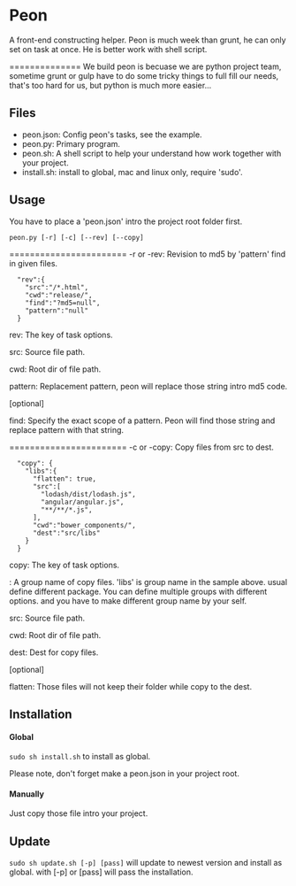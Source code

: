 # Peon

A front-end constructing helper.
Peon is much week than grunt, he can only set on task at once.
He is better work with shell script.

==============
We build peon is becuase we are python project team, sometime grunt or gulp have to do some tricky things to full fill our needs, that's too hard for us, but python is much more easier...

## Files

* peon.json: Config peon's tasks, see the example.
* peon.py: Primary program.
* peon.sh: A shell script to help your understand how work together with your project.
* install.sh: install to global, mac and linux only, require 'sudo'.


## Usage
You have to place a 'peon.json' intro the project root folder first.


`peon.py [-r] [-c] [--rev] [--copy]`

=======================
-r or -rev: Revision to md5 by 'pattern' find in given files.

```
  "rev":{
    "src":"/*.html",
    "cwd":"release/",
    "find":"?md5=null",
    "pattern":"null"
  }
```
rev: The key of task options.

src: Source file path.

cwd: Root dir of file path.

pattern: Replacement pattern, peon will replace those string intro md5 code.

[optional]

find:  Specify the exact scope of a pattern. Peon will find those string and  replace pattern with that string.

=======================
-c or -copy: Copy files from src to dest.

```
  "copy": {
    "libs":{
      "flatten": true,
      "src":[
        "lodash/dist/lodash.js",
        "angular/angular.js",
        "**/**/*.js",
      ],
      "cwd":"bower_components/",
      "dest":"src/libs"
    }
  }
```
copy: The key of task options.

<group>: A group name of copy files. 'libs' is group name in the sample above. usual define different package. You can define multiple groups with different options. and you have to make different group name by your self.

src: Source file path.

cwd: Root dir of file path.

dest: Dest for copy files.

[optional]

flatten: Those files will not keep their folder while copy to the dest.

## Installation


#### Global 
`sudo sh install.sh` to install as global.

Please note, don't forget make a peon.json in your project root.

#### Manually
Just copy those file intro your project.


## Update
`sudo sh update.sh [-p] [pass]` will update to newest version and install as global. with [-p] or [pass] will pass the installation.